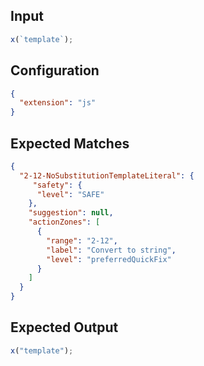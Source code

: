 
## Input
```javascript input
x(`template`);
```

## Configuration
```json configuration
{
  "extension": "js"
}
```

## Expected Matches
```json expected matches
{
  "2-12-NoSubstitutionTemplateLiteral": {
     "safety": {
      "level": "SAFE"
    },
    "suggestion": null,
    "actionZones": [
      {
        "range": "2-12",
        "label": "Convert to string",
        "level": "preferredQuickFix"
      }
    ]
  }
}
```

## Expected Output
```javascript expected output
x("template");
```
